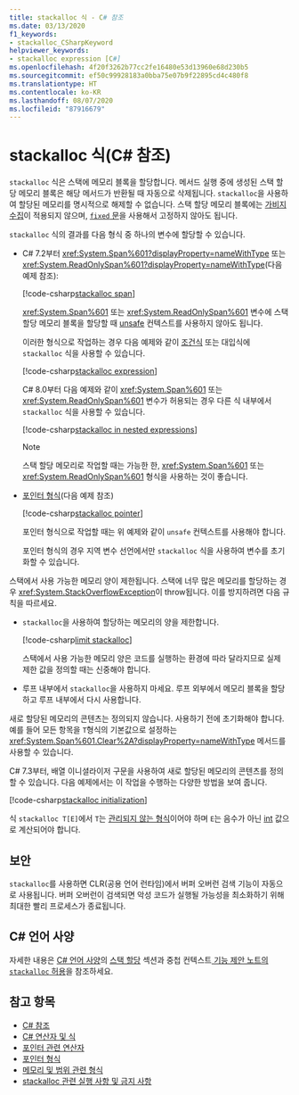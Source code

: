 ```yaml
---
title: stackalloc 식 - C# 참조
ms.date: 03/13/2020
f1_keywords:
- stackalloc_CSharpKeyword
helpviewer_keywords:
- stackalloc expression [C#]
ms.openlocfilehash: 4f20f3262b77cc2fe16480e53d13960e68d230b5
ms.sourcegitcommit: ef50c99928183a0bba75e07b9f22895cd4c480f8
ms.translationtype: HT
ms.contentlocale: ko-KR
ms.lasthandoff: 08/07/2020
ms.locfileid: "87916679"
---
```

# <a name="stackalloc-expression-c-reference"></a>stackalloc 식(C# 참조)

`stackalloc` 식은 스택에 메모리 블록을 할당합니다. 메서드 실행 중에 생성된 스택 할당 메모리 블록은 해당 메서드가 반환될 때 자동으로 삭제됩니다. `stackalloc`을 사용하여 할당된 메모리를 명시적으로 해제할 수 없습니다. 스택 할당 메모리 블록에는 [가비지 수집](../../../standard/garbage-collection/index.md)이 적용되지 않으며, [`fixed` 문](../keywords/fixed-statement.md)을 사용해서 고정하지 않아도 됩니다.

`stackalloc` 식의 결과를 다음 형식 중 하나의 변수에 할당할 수 있습니다.

- C# 7.2부터 <xref:System.Span%601?displayProperty=nameWithType> 또는 <xref:System.ReadOnlySpan%601?displayProperty=nameWithType>(다음 예제 참조):

  [!code-csharp[stackalloc span](snippets/shared/StackallocOperator.cs#AssignToSpan)]

  <xref:System.Span%601> 또는 <xref:System.ReadOnlySpan%601> 변수에 스택 할당 메모리 블록을 할당할 때 [unsafe](../keywords/unsafe.md) 컨텍스트를 사용하지 않아도 됩니다.

  이러한 형식으로 작업하는 경우 다음 예제와 같이 [조건식](conditional-operator.md) 또는 대입식에 `stackalloc` 식을 사용할 수 있습니다.

  [!code-csharp[stackalloc expression](snippets/shared/StackallocOperator.cs#AsExpression)]

  C# 8.0부터 다음 예제와 같이 <xref:System.Span%601> 또는 <xref:System.ReadOnlySpan%601> 변수가 허용되는 경우 다른 식 내부에서 `stackalloc` 식을 사용할 수 있습니다.

  [!code-csharp[stackalloc in nested expressions](snippets/shared/StackallocOperator.cs#Nested)]

  > [!NOTE]
  > 스택 할당 메모리로 작업할 때는 가능한 한, <xref:System.Span%601> 또는 <xref:System.ReadOnlySpan%601> 형식을 사용하는 것이 좋습니다.

- [포인터 형식](../../programming-guide/unsafe-code-pointers/pointer-types.md)(다음 예제 참조)

  [!code-csharp[stackalloc pointer](snippets/shared/StackallocOperator.cs#AssignToPointer)]

  포인터 형식으로 작업할 때는 위 예제와 같이 `unsafe` 컨텍스트를 사용해야 합니다.

  포인터 형식의 경우 지역 변수 선언에서만 `stackalloc` 식을 사용하여 변수를 초기화할 수 있습니다.

스택에서 사용 가능한 메모리 양이 제한됩니다. 스택에 너무 많은 메모리를 할당하는 경우 <xref:System.StackOverflowException>이 throw됩니다. 이를 방지하려면 다음 규칙을 따르세요.

- `stackalloc`을 사용하여 할당하는 메모리의 양을 제한합니다.

  [!code-csharp[limit stackalloc](snippets/shared/StackallocOperator.cs#LimitStackalloc)]

  스택에서 사용 가능한 메모리 양은 코드를 실행하는 환경에 따라 달라지므로 실제 제한 값을 정의할 때는 신중해야 합니다.

- 루프 내부에서 `stackalloc`을 사용하지 마세요. 루프 외부에서 메모리 블록을 할당하고 루프 내부에서 다시 사용합니다.

새로 할당된 메모리의 콘텐츠는 정의되지 않습니다. 사용하기 전에 초기화해야 합니다. 예를 들어 모든 항목을 `T`형식의 기본값으로 설정하는 <xref:System.Span%601.Clear%2A?displayProperty=nameWithType> 메서드를 사용할 수 있습니다.

C# 7.3부터, 배열 이니셜라이저 구문을 사용하여 새로 할당된 메모리의 콘텐츠를 정의할 수 있습니다. 다음 예제에서는 이 작업을 수행하는 다양한 방법을 보여 줍니다.

[!code-csharp[stackalloc initialization](snippets/shared/StackallocOperator.cs#StackallocInit)]

식 `stackalloc T[E]`에서 `T`는 [관리되지 않는 형식](../builtin-types/unmanaged-types.md)이어야 하며 `E`는 음수가 아닌 [int](../builtin-types/integral-numeric-types.md) 값으로 계산되어야 합니다.

## <a name="security"></a>보안

`stackalloc`를 사용하면 CLR(공용 언어 런타임)에서 버퍼 오버런 검색 기능이 자동으로 사용됩니다. 버퍼 오버런이 검색되면 악성 코드가 실행될 가능성을 최소화하기 위해 최대한 빨리 프로세스가 종료됩니다.

## <a name="c-language-specification"></a>C# 언어 사양

자세한 내용은 [C# 언어 사양](~/_csharplang/spec/introduction.md)의 [스택 할당](~/_csharplang/spec/unsafe-code.md#stack-allocation) 섹션과 중첩 컨텍스트[ 기능 제안 노트의 `stackalloc` 허용](~/_csharplang/proposals/csharp-8.0/nested-stackalloc.md)을 참조하세요.

## <a name="see-also"></a>참고 항목

- [C# 참조](../index.md)
- [C# 연산자 및 식](index.md)
- [포인터 관련 연산자](pointer-related-operators.md)
- [포인터 형식](../../programming-guide/unsafe-code-pointers/pointer-types.md)
- [메모리 및 범위 관련 형식](../../../standard/memory-and-spans/index.md)
- [stackalloc 관련 실행 사항 및 금지 사항](https://vcsjones.dev/2020/02/24/stackalloc/)
